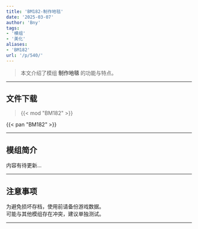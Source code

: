 ```yaml
---
title: 'BM182-制作地毯'
date: '2025-03-07'
author: 'Bny'
tags:
- '模组'
- '美化'
aliases:
- 'BM182'
url: '/p/540/'
---
```


> 本文介绍了模组 **制作地毯** 的功能与特点。

---

## 文件下载  

> {{< mod "BM182" >}}  

{{< pan "BM182" >}}  

---

## 模组简介

>  
内容有待更新...  

---

## 注意事项

>  
为避免损坏存档，使用前请备份游戏数据。  
可能与其他模组存在冲突，建议单独测试。  

---


